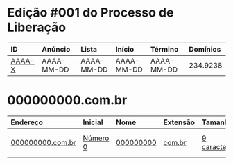 # Edição #001 do Processo de Liberação

|ID|Anúncio|Lista|Início|Término|Domínios|
|:-|:------|:----|:-----|:------|:-------|
|[AAAA-X](/processos/AAAA/x/)|AAAA-MM-DD|AAAA-MM-DD|AAAA-MM-DD|AAAA-MM-DD|234.9238|

# 000000000.com.br

|Endereço|Inicial|Nome|Extensão|Tamanho|Processos|
|:-------|:----------|:------|:---|:-------|:--------|
|[000000000.com.br](/dominios/endereco/000000000.com.br/)|[Número 0](/dominios/inicial/numero-0/)|[000000000](/dominios/nome/000000000/)|[com.br](/dominios/extensao/com-br/)|[9 caracteres](/dominios/tamanho/9-caracteres/)|[AAAA-X](/AAAA/x/), [AAAA-Y](/processos/AAAA/y/), [AAAA-Z](/AAAA/z/)|
